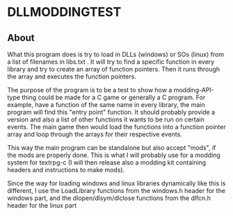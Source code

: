# DLLMODDINGTEST
## About
What this program does is try to load in DLLs (windows) or SOs (linux) from a list of filenames in libs.txt .
It will try to find a specific function in every library and try to create an array of function pointers.
Then it runs through the array and executes the function pointers.

The purpose of the program is to be a test to show how a modding-API-type thing could be made for a C game or generally a C program.
For example, have a function of the same name in every library, the main program will find this "entry point" function.
It should probably provide a version and also a list of other functions it wants to be run on certain events.
The main game then would load the functions into a function pointer array and loop through the arrays for their respective events.

This way the main program can be standalone but also accept "mods", if the mods are properly done.
This is what I will probably use for a modding system for textrpg-c (I will then release also a modding kit containing headers and instructions to make mods).

Since the way for loading windows and linux libraries dynamically like this is different, I use the LoadLibrary functions from the windows.h header for the windows part, 
and the dlopen/dlsym/dlclose functions from the dlfcn.h header for the linux part